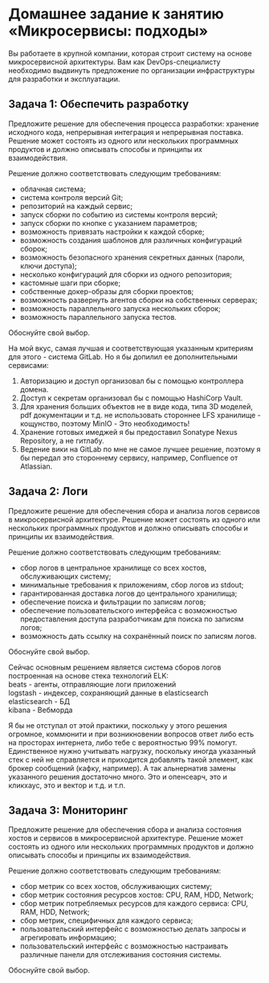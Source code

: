 # Домашнее задание к занятию «Микросервисы: подходы»

Вы работаете в крупной компании, которая строит систему на основе микросервисной архитектуры.
Вам как DevOps-специалисту необходимо выдвинуть предложение по организации инфраструктуры для разработки и эксплуатации.


## Задача 1: Обеспечить разработку

Предложите решение для обеспечения процесса разработки: хранение исходного кода, непрерывная интеграция и непрерывная поставка. 
Решение может состоять из одного или нескольких программных продуктов и должно описывать способы и принципы их взаимодействия.

Решение должно соответствовать следующим требованиям:
- облачная система;
- система контроля версий Git;
- репозиторий на каждый сервис;
- запуск сборки по событию из системы контроля версий;
- запуск сборки по кнопке с указанием параметров;
- возможность привязать настройки к каждой сборке;
- возможность создания шаблонов для различных конфигураций сборок;
- возможность безопасного хранения секретных данных (пароли, ключи доступа);
- несколько конфигураций для сборки из одного репозитория;
- кастомные шаги при сборке;
- собственные докер-образы для сборки проектов;
- возможность развернуть агентов сборки на собственных серверах;
- возможность параллельного запуска нескольких сборок;
- возможность параллельного запуска тестов.

Обоснуйте свой выбор.

На мой вкус, самая лучшая и соответствующая указанным критериям для этого - система GitLab. Но я бы допилил ее дополнительными сервисами:
1. Авторизацию и доступ организовал бы с помощью контроллера домена.
2. Доступ к секретам организовал бы с помощью HashiCorp Vault.
3. Для хранения больших объектов не в виде кода, типа 3D моделей, pdf документации и т.д. не использовать стороннее LFS хранилище - кощунство, поэтому MinIO - Это необходимость!
4. Хранение готовых имеджей я бы предоставил Sonatype Nexus Repository, а не гитлабу.
5. Ведение вики на GitLab по мне не самое лучшее решение, поэтому я бы передал это стороннему сервису, например, Confluence от Atlassian.


## Задача 2: Логи

Предложите решение для обеспечения сбора и анализа логов сервисов в микросервисной архитектуре.
Решение может состоять из одного или нескольких программных продуктов и должно описывать способы и принципы их взаимодействия.

Решение должно соответствовать следующим требованиям:
- сбор логов в центральное хранилище со всех хостов, обслуживающих систему;
- минимальные требования к приложениям, сбор логов из stdout;
- гарантированная доставка логов до центрального хранилища;
- обеспечение поиска и фильтрации по записям логов;
- обеспечение пользовательского интерфейса с возможностью предоставления доступа разработчикам для поиска по записям логов;
- возможность дать ссылку на сохранённый поиск по записям логов.

Обоснуйте свой выбор.

Сейчас основным решением является система сборов логов построенная на основе стека технологий ELK:  
beats - агенты, отправляющие логи приложений  
logstash - индексер, сохраняющий данные в elasticsearch  
elasticsearch - БД  
kibana - Вебморда  

Я бы не отступал от этой практики, поскольку у этого решения огромное, коммюнити и при возникновении вопросов ответ либо есть на просторах интернета, либо тебе с вероятностью 99% помогут. Единственное нужно учитывать нагрузку, поскольку иногда указанный стек с ней не справляется и приходится добавлять такой элемент, как брокер сообщений (кафку, например). А так альнернатив замены указанного решения достаточно много. Это и опенсеарч, это и кликхаус, это и вектор и т.д. и т.п.

## Задача 3: Мониторинг

Предложите решение для обеспечения сбора и анализа состояния хостов и сервисов в микросервисной архитектуре.
Решение может состоять из одного или нескольких программных продуктов и должно описывать способы и принципы их взаимодействия.

Решение должно соответствовать следующим требованиям:
- сбор метрик со всех хостов, обслуживающих систему;
- сбор метрик состояния ресурсов хостов: CPU, RAM, HDD, Network;
- сбор метрик потребляемых ресурсов для каждого сервиса: CPU, RAM, HDD, Network;
- сбор метрик, специфичных для каждого сервиса;
- пользовательский интерфейс с возможностью делать запросы и агрегировать информацию;
- пользовательский интерфейс с возможностью настраивать различные панели для отслеживания состояния системы.

Обоснуйте свой выбор.
